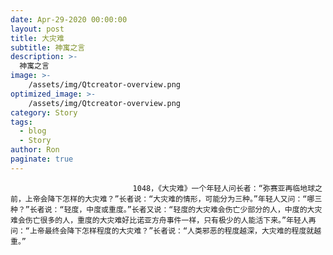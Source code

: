 ```yaml
---
date: Apr-29-2020 00:00:00
layout: post
title: 大灾难
subtitle: 神寓之言
description: >-
  神寓之言
image: >-
    /assets/img/Qtcreator-overview.png
optimized_image: >-
    /assets/img/Qtcreator-overview.png
category: Story
tags:
  - blog
  - Story
author: Ron
paginate: true
---
```


							　　1048，《大灾难》一个年轻人问长者：“弥赛亚再临地球之前，上帝会降下怎样的大灾难？”长者说：“大灾难的情形，可能分为三种。”年轻人又问：“哪三种？”长者说：“轻度，中度或重度。”长者又说：“轻度的大灾难会伤亡少部分的人，中度的大灾难会伤亡很多的人，重度的大灾难好比诺亚方舟事件一样，只有极少的人能活下来。”年轻人再问：“上帝最终会降下怎样程度的大灾难？”长者说：“人类邪恶的程度越深，大灾难的程度就越重。”
							
							
						